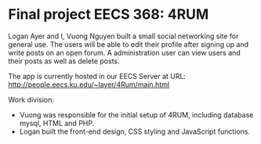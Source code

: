 # Final project EECS 368: 4RUM

Logan Ayer and I, Vuong Nguyen built a small social networking site for general use. The users will be able to edit their profile after
signing up and write posts on an open forum. A administration user can view users and their posts as well as delete posts.

The app is currently hosted in our EECS Server at URL: http://people.eecs.ku.edu/~layer/4Rum/main.html

Work division: 
- Vuong was responsible for the initial setup of 4RUM, including database mysql, HTML and PHP.
- Logan built the front-end design, CSS styling and JavaScript functions. 


